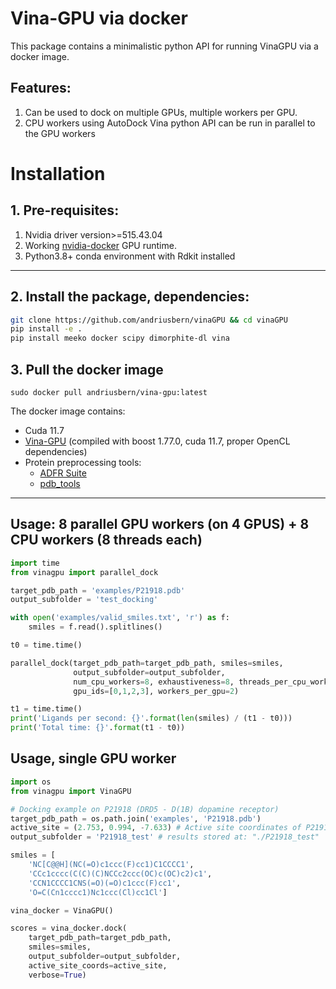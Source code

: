 

# Vina-GPU via docker

This package contains a minimalistic python API for running VinaGPU via a docker image.

## Features:

1. Can be used to dock on multiple GPUs, multiple workers per GPU.
2. CPU workers using AutoDock Vina python API can be run in parallel to the GPU workers

# Installation

## 1. Pre-requisites:
1. Nvidia driver version>=515.43.04
2. Working [nvidia-docker](https://docs.nvidia.com/datacenter/cloud-native/container-toolkit/install-guide.html) GPU runtime.
3. Python3.8+ conda environment with Rdkit installed
   
---

## 2. Install the package, dependencies: 

```bash
git clone https://github.com/andriusbern/vinaGPU && cd vinaGPU
pip install -e .
pip install meeko docker scipy dimorphite-dl vina
```

## 3. Pull the docker image

```
sudo docker pull andriusbern/vina-gpu:latest
```
The docker image contains:
- Cuda 11.7
- [Vina-GPU](https://github.com/DeltaGroupNJUPT/Vina-GPU) (compiled with boost 1.77.0, cuda 11.7, proper OpenCL dependencies)
- Protein preprocessing tools:
    - [ADFR Suite](https://ccsb.scripps.edu/adfr/downloads/)
    - [pdb_tools](https://wenmr.science.uu.nl/pdbtools/)

---

## Usage: 8 parallel GPU workers (on 4 GPUS) + 8 CPU workers (8 threads each)
```python
import time
from vinagpu import parallel_dock

target_pdb_path = 'examples/P21918.pdb'
output_subfolder = 'test_docking'

with open('examples/valid_smiles.txt', 'r') as f:
    smiles = f.read().splitlines()

t0 = time.time()

parallel_dock(target_pdb_path=target_pdb_path, smiles=smiles,      
              output_subfolder=output_subfolder,
              num_cpu_workers=8, exhaustiveness=8, threads_per_cpu_worker=8,
              gpu_ids=[0,1,2,3], workers_per_gpu=2)

t1 = time.time()
print('Ligands per second: {}'.format(len(smiles) / (t1 - t0)))
print('Total time: {}'.format(t1 - t0))
```

## Usage, single GPU worker

```python
import os
from vinagpu import VinaGPU

# Docking example on P21918 (DRD5 - D(1B) dopamine receptor)
target_pdb_path = os.path.join('examples', 'P21918.pdb') 
active_site = (2.753, 0.994, -7.633) # Active site coordinates of P21918
output_subfolder = 'P21918_test' # results stored at: "./P21918_test"

smiles = [
    'NC[C@@H](NC(=O)c1ccc(F)cc1)C1CCCC1',
    'CCc1cccc(C(C)(C)NCCc2ccc(OC)c(OC)c2)c1',
    'CCN1CCCC1CNS(=O)(=O)c1ccc(F)cc1',
    'O=C(Cn1cccc1)Nc1ccc(Cl)cc1Cl']

vina_docker = VinaGPU()

scores = vina_docker.dock(
    target_pdb_path=target_pdb_path,
    smiles=smiles,
    output_subfolder=output_subfolder, 
    active_site_coords=active_site,
    verbose=True)
```
